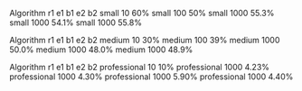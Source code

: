 Algorithm r1 e1 b1 e2 b2
small 10 60%
small 100 50%
small 1000 55.3%
small 1000 54.1%
small 1000 55.8%

Algorithm r1 e1 b1 e2 b2
medium 10 30%
medium 100 39%
medium 1000 50.0%
medium 1000 48.0%
medium 1000 48.9%

Algorithm r1 e1 b1 e2 b2
professional 10 10%
professional 1000 4.23%
professional 1000 4.30%
professional 1000 5.90%
professional 1000 4.40%